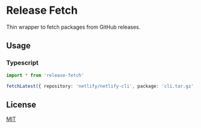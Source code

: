 # Release Fetch

Thin wrapper to fetch packages from GitHub releases.

## Usage

### Typescript

```ts
import * from 'release-fetch'

fetchLatest({ repository: 'netlify/netlify-cli', package: 'cli.tar.gz', destination: 'dist' });
```

## License

[MIT](/LICENSE)
